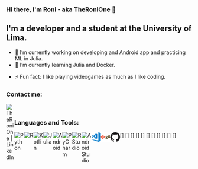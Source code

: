 ### Hi there, I'm Roni - aka TheRoniOne 👋

## I'm a developer and a student at the University of Lima.

- 🔭 I’m currently working on developing and Android app and practicing ML in Julia.
- 🌱 I’m currently learning Julia and Docker.
<!-- - 👯 I’m looking to collaborate on ...
- 🤔 I’m looking for help with ...
- 💬 Ask me about ... -->
- ⚡ Fun fact: I like playing videogames as much as I like coding.

### Contact me:
[<img align="left" alt="TheRoniOne | LinkedIn" width="22px" src="https://cdn.jsdelivr.net/npm/simple-icons@v3/icons/linkedin.svg" />][linkedin]
<br />

### Languages and Tools:
[<img align="left" alt="Python" width="26px" src="https://upload.wikimedia.org/wikipedia/commons/thumb/c/c3/Python-logo-notext.svg/110px-Python-logo-notext.svg.png" />]
[<img align="left" alt="R" width="26px" src="https://www.r-project.org/logo/Rlogo.png" />]
[<img align="left" alt="Kotlin" width="26px" src="https://upload.wikimedia.org/wikipedia/commons/b/b5/Kotlin-logo.png" />]
[<img align="left" alt="Julia" width="26px" src="https://github.com/JuliaLang/julia-logo-graphics/raw/master/images/julia-logo-color.png" />]
[<img align="left" alt="Android" width="26px" src="https://source.android.com/setup/images/Android_symbol_green_RGB.png" />]
[<img align="left" alt="PyCharm" width="26px" src="https://upload.wikimedia.org/wikipedia/commons/thumb/a/a1/PyCharm_Logo.svg/512px-PyCharm_Logo.svg.png" />]
[<img align="left" alt="RStudio" width="26px" src="https://d33wubrfki0l68.cloudfront.net/521a038ed009b97bf73eb0a653b1cb7e66645231/8e3fd/assets/img/rstudio-icon.png" />]
[<img align="left" alt="Android Studio" width="26px" src="https://upload.wikimedia.org/wikipedia/commons/thumb/3/34/Android_Studio_icon.svg/1024px-Android_Studio_icon.svg.png" />] 
[<img align="left" alt="Visual Studio Code" width="26px" src="https://raw.githubusercontent.com/github/explore/80688e429a7d4ef2fca1e82350fe8e3517d3494d/topics/visual-studio-code/visual-studio-code.png" />]
[<img align="left" alt="Git" width="26px" src="https://raw.githubusercontent.com/github/explore/80688e429a7d4ef2fca1e82350fe8e3517d3494d/topics/git/git.png" />]
[<img align="left" alt="GitHub" width="26px" src="https://raw.githubusercontent.com/github/explore/78df643247d429f6cc873026c0622819ad797942/topics/github/github.png" />]


[linkedin]: https://www.linkedin.com/in/ronald-daniel-gamez-vigo
